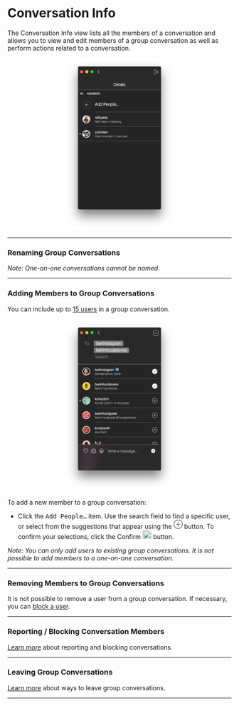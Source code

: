 # Conversation Info

The Conversation Info view lists all the members of a conversation and allows you to view and edit members of a group conversation as well as perform actions related to a conversation.

<p style="text-align: center; margin-top: 1em;"><img src="/views/assets/conversation-info.png" width="50%" height="50%" /></p>

<hr />

### Renaming Group Conversations

_Note: One-on-one conversations cannot be named._

<hr />

### Adding Members to Group Conversations

You can include up to [15 users](/misc/limits.md) in a group conversation. 

<p style="text-align: center; margin-top: 1em;"><img src="/views/assets/conversation-select.png" width="50%" height="50%" /></p>

To add a new member to a group conversation:

- Click the <kbd>Add People…</kbd> item. Use the search field to find a specific user, or select from the suggestions that appear using the <img src="/views/assets/select.png" width="20" height="20" /> button. To confirm your selections, click the Confirm <img src="/views/assets/confirm.png" width="20" height="20" /> button.

_Note: You can only add users to existing group conversations. It is not possible to add members to a one-on-one conversation._

<hr />

### Removing Members to Group Conversations

It is not possible to remove a user from a group conversation. If necessary, you can [block a user](#reporting-blocking-conversation-members).

<hr />

### Reporting / Blocking Conversation Members

[Learn more](/views/conversations/list.md#reporting-blocking-conversations) about reporting and blocking conversations.

<hr />

### Leaving Group Conversations

[Learn more](/views/conversations/list.md#leaving-group-conversations) about ways to leave group conversations.

<hr />

